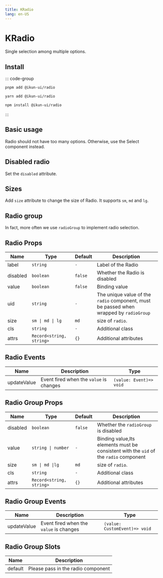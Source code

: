 ```yaml
---
title: KRadio
lang: en-US
---
```


# KRadio

Single selection among multiple options.

## Install

::: code-group

```bash [pnpm]
pnpm add @ikun-ui/radio
```

```bash [yarn]
yarn add @ikun-ui/radio
```

```bash [npm]
npm install @ikun-ui/radio
```

:::

## Basic usage

Radio should not have too many options. Otherwise, use the Select component instead.

<demo src="radio/basic.svelte" github="Radio"></demo>

## Disabled radio

Set the `disabled` attribute.

<demo src="radio/disabled.svelte" github="Radio"></demo>

## Sizes

Add `size` attribute to change the size of Radio. It supports `sm`, `md` and `lg`.

<demo src="radio/sizes.svelte" github="Radio"></demo>

## Radio group

In fact, more often we use `radioGroup` to implement radio selection.

<demo src="radio/group.svelte" github="RadioGroup"></demo>

## Radio Props

| Name     | Type                     | Default | Description                                                                            |
| -------- | ------------------------ | ------- | -------------------------------------------------------------------------------------- |
| label    | `string`                 | `-`     | Label of the Radio                                                                     |
| disabled | `boolean`                | `false` | Whether the Radio is disabled                                                          |
| value    | `boolean`                | `false` | Binding value                                                                          |
| uid      | `string`                 | `-`     | The unique value of the `radio` component, must be passed when wrapped by `radioGroup` |
| size     | `sm \| md \| lg`          | `md`    | size of `radio`.                                                                       |
| cls      | `string`                 | `-`     | Additional class                                                                       |
| attrs    | `Record<string, string>` | `{}`    | Additional attributes                                                                  |

## Radio Events

| Name        | Description                             | Type                    |
| ----------- | --------------------------------------- | ----------------------- |
| updateValue | Event fired when the `value` is changes | `(value: Event)=> void` |

## Radio Group Props

| Name     | Type                     | Default | Description                                                                           |
| -------- | ------------------------ | ------- | ------------------------------------------------------------------------------------- |
| disabled | `boolean`                | `false` | Whether the `radioGroup` is disabled                                                  |
| value    | `string \| number`       | `-`     | Binding value,Its elements must be consistent with the `uid` of the `radio` component |
| size     | `sm \| md \|lg`          | `md`    | size of `radio`.                                                                      |
| cls      | `string`                 | `-`     | Additional class                                                                      |
| attrs    | `Record<string, string>` | `{}`    | Additional attributes                                                                 |

## Radio Group Events

| Name        | Description                             | Type                          |
| ----------- | --------------------------------------- | ----------------------------- |
| updateValue | Event fired when the `value` is changes | `(value: CustomEvent)=> void` |

## Radio Group Slots

| Name    | Description                        |
| ------- | ---------------------------------- |
| default | Please pass in the radio component |
